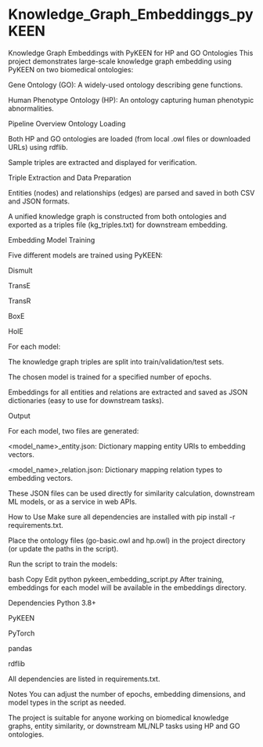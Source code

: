 # Knowledge_Graph_Embeddinggs_pyKEEN
Knowledge Graph Embeddings with PyKEEN for HP and GO Ontologies
This project demonstrates large-scale knowledge graph embedding using PyKEEN on two biomedical ontologies:

Gene Ontology (GO): A widely-used ontology describing gene functions.

Human Phenotype Ontology (HP): An ontology capturing human phenotypic abnormalities.

Pipeline Overview
Ontology Loading

Both HP and GO ontologies are loaded (from local .owl files or downloaded URLs) using rdflib.

Sample triples are extracted and displayed for verification.

Triple Extraction and Data Preparation

Entities (nodes) and relationships (edges) are parsed and saved in both CSV and JSON formats.

A unified knowledge graph is constructed from both ontologies and exported as a triples file (kg_triples.txt) for downstream embedding.

Embedding Model Training

Five different models are trained using PyKEEN:

Dismult

TransE

TransR

BoxE

HolE

For each model:

The knowledge graph triples are split into train/validation/test sets.

The chosen model is trained for a specified number of epochs.

Embeddings for all entities and relations are extracted and saved as JSON dictionaries (easy to use for downstream tasks).

Output

For each model, two files are generated:

<model_name>_entity.json: Dictionary mapping entity URIs to embedding vectors.

<model_name>_relation.json: Dictionary mapping relation types to embedding vectors.

These JSON files can be used directly for similarity calculation, downstream ML models, or as a service in web APIs.

How to Use
Make sure all dependencies are installed with pip install -r requirements.txt.

Place the ontology files (go-basic.owl and hp.owl) in the project directory (or update the paths in the script).

Run the script to train the models:

bash
Copy
Edit
python pykeen_embedding_script.py
After training, embeddings for each model will be available in the embeddings directory.

Dependencies
Python 3.8+

PyKEEN

PyTorch

pandas

rdflib

All dependencies are listed in requirements.txt.

Notes
You can adjust the number of epochs, embedding dimensions, and model types in the script as needed.

The project is suitable for anyone working on biomedical knowledge graphs, entity similarity, or downstream ML/NLP tasks using HP and GO ontologies.
